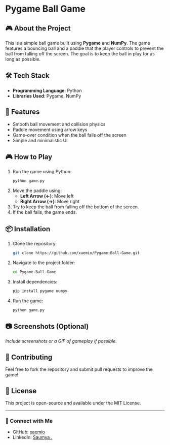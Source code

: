 # Pygame Ball Game

## 🎮 About the Project
This is a simple ball game built using **Pygame** and **NumPy**. The game features a bouncing ball and a paddle that the player controls to prevent the ball from falling off the screen. The goal is to keep the ball in play for as long as possible.

## 🛠️ Tech Stack
- **Programming Language**: Python
- **Libraries Used**: Pygame, NumPy

## 🚀 Features
- Smooth ball movement and collision physics
- Paddle movement using arrow keys
- Game-over condition when the ball falls off the screen
- Simple and minimalistic UI

## 🎮 How to Play
1. Run the game using Python:
   ```bash
   python game.py
   ```
2. Move the paddle using:
   - **Left Arrow (←)**: Move left
   - **Right Arrow (→)**: Move right
3. Try to keep the ball from falling off the bottom of the screen.
4. If the ball falls, the game ends.

## 📦 Installation
1. Clone the repository:
   ```bash
   git clone https://github.com/xaemio/Pygame-Ball-Game.git
   ```
2. Navigate to the project folder:
   ```bash
   cd Pygame-Ball-Game
   ```
3. Install dependencies:
   ```bash
   pip install pygame numpy
   ```
4. Run the game:
   ```bash
   python game.py
   ```

## 📷 Screenshots (Optional)
*Include screenshots or a GIF of gameplay if possible.*

## 🤝 Contributing
Feel free to fork the repository and submit pull requests to improve the game!

## 📝 License
This project is open-source and available under the MIT License.

---
### 🔗 Connect with Me
- GitHub: [xaemio](https://github.com/xaemio)
- LinkedIn: [Saumya .](www.linkedin.com/in/saumya-a29594284)
